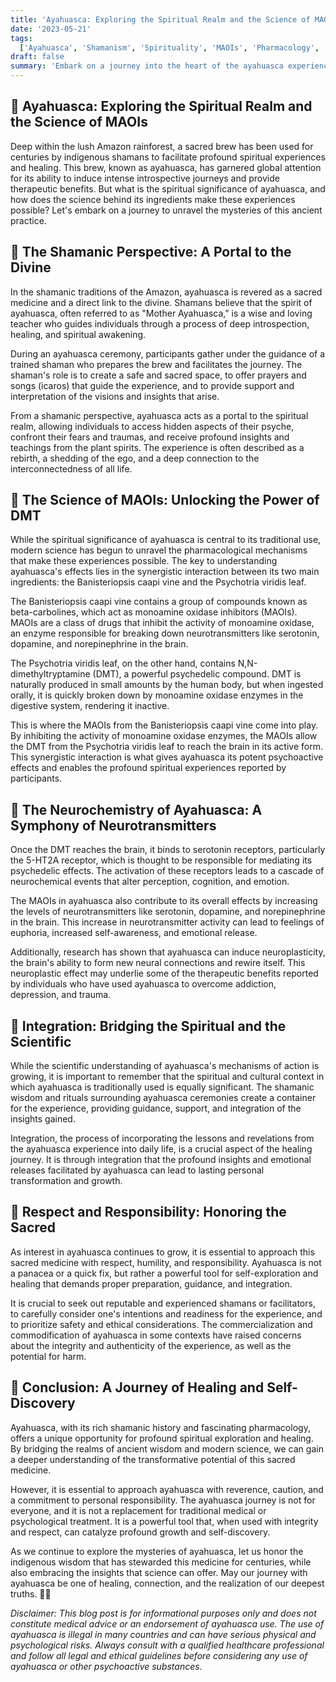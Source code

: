 ```yaml
---
title: 'Ayahuasca: Exploring the Spiritual Realm and the Science of MAOIs 🌿🔬'
date: '2023-05-21'
tags:
  ['Ayahuasca', 'Shamanism', 'Spirituality', 'MAOIs', 'Pharmacology', 'DMT', 'Traditional Medicine']
draft: false
summary: 'Embark on a journey into the heart of the ayahuasca experience, where ancient shamanic wisdom intertwines with modern scientific understanding. Explore the spiritual significance of this sacred brew and uncover the pharmacological mechanisms that make it a potent tool for inner exploration and healing. 🌈'
---
```


## 🌟 Ayahuasca: Exploring the Spiritual Realm and the Science of MAOIs

Deep within the lush Amazon rainforest, a sacred brew has been used for centuries by indigenous shamans to facilitate profound spiritual experiences and healing. This brew, known as ayahuasca, has garnered global attention for its ability to induce intense introspective journeys and provide therapeutic benefits. But what is the spiritual significance of ayahuasca, and how does the science behind its ingredients make these experiences possible? Let's embark on a journey to unravel the mysteries of this ancient practice.

## 🌿 The Shamanic Perspective: A Portal to the Divine

In the shamanic traditions of the Amazon, ayahuasca is revered as a sacred medicine and a direct link to the divine. Shamans believe that the spirit of ayahuasca, often referred to as "Mother Ayahuasca," is a wise and loving teacher who guides individuals through a process of deep introspection, healing, and spiritual awakening.

During an ayahuasca ceremony, participants gather under the guidance of a trained shaman who prepares the brew and facilitates the journey. The shaman's role is to create a safe and sacred space, to offer prayers and songs (icaros) that guide the experience, and to provide support and interpretation of the visions and insights that arise.

From a shamanic perspective, ayahuasca acts as a portal to the spiritual realm, allowing individuals to access hidden aspects of their psyche, confront their fears and traumas, and receive profound insights and teachings from the plant spirits. The experience is often described as a rebirth, a shedding of the ego, and a deep connection to the interconnectedness of all life.

## 🔬 The Science of MAOIs: Unlocking the Power of DMT

While the spiritual significance of ayahuasca is central to its traditional use, modern science has begun to unravel the pharmacological mechanisms that make these experiences possible. The key to understanding ayahuasca's effects lies in the synergistic interaction between its two main ingredients: the Banisteriopsis caapi vine and the Psychotria viridis leaf.

The Banisteriopsis caapi vine contains a group of compounds known as beta-carbolines, which act as monoamine oxidase inhibitors (MAOIs). MAOIs are a class of drugs that inhibit the activity of monoamine oxidase, an enzyme responsible for breaking down neurotransmitters like serotonin, dopamine, and norepinephrine in the brain.

The Psychotria viridis leaf, on the other hand, contains N,N-dimethyltryptamine (DMT), a powerful psychedelic compound. DMT is naturally produced in small amounts by the human body, but when ingested orally, it is quickly broken down by monoamine oxidase enzymes in the digestive system, rendering it inactive.

This is where the MAOIs from the Banisteriopsis caapi vine come into play. By inhibiting the activity of monoamine oxidase enzymes, the MAOIs allow the DMT from the Psychotria viridis leaf to reach the brain in its active form. This synergistic interaction is what gives ayahuasca its potent psychoactive effects and enables the profound spiritual experiences reported by participants.

## 🧠 The Neurochemistry of Ayahuasca: A Symphony of Neurotransmitters

Once the DMT reaches the brain, it binds to serotonin receptors, particularly the 5-HT2A receptor, which is thought to be responsible for mediating its psychedelic effects. The activation of these receptors leads to a cascade of neurochemical events that alter perception, cognition, and emotion.

The MAOIs in ayahuasca also contribute to its overall effects by increasing the levels of neurotransmitters like serotonin, dopamine, and norepinephrine in the brain. This increase in neurotransmitter activity can lead to feelings of euphoria, increased self-awareness, and emotional release.

Additionally, research has shown that ayahuasca can induce neuroplasticity, the brain's ability to form new neural connections and rewire itself. This neuroplastic effect may underlie some of the therapeutic benefits reported by individuals who have used ayahuasca to overcome addiction, depression, and trauma.

## 🌈 Integration: Bridging the Spiritual and the Scientific

While the scientific understanding of ayahuasca's mechanisms of action is growing, it is important to remember that the spiritual and cultural context in which ayahuasca is traditionally used is equally significant. The shamanic wisdom and rituals surrounding ayahuasca ceremonies create a container for the experience, providing guidance, support, and integration of the insights gained.

Integration, the process of incorporating the lessons and revelations from the ayahuasca experience into daily life, is a crucial aspect of the healing journey. It is through integration that the profound insights and emotional releases facilitated by ayahuasca can lead to lasting personal transformation and growth.

## 🙏 Respect and Responsibility: Honoring the Sacred

As interest in ayahuasca continues to grow, it is essential to approach this sacred medicine with respect, humility, and responsibility. Ayahuasca is not a panacea or a quick fix, but rather a powerful tool for self-exploration and healing that demands proper preparation, guidance, and integration.

It is crucial to seek out reputable and experienced shamans or facilitators, to carefully consider one's intentions and readiness for the experience, and to prioritize safety and ethical considerations. The commercialization and commodification of ayahuasca in some contexts have raised concerns about the integrity and authenticity of the experience, as well as the potential for harm.

## 🌿 Conclusion: A Journey of Healing and Self-Discovery

Ayahuasca, with its rich shamanic history and fascinating pharmacology, offers a unique opportunity for profound spiritual exploration and healing. By bridging the realms of ancient wisdom and modern science, we can gain a deeper understanding of the transformative potential of this sacred medicine.

However, it is essential to approach ayahuasca with reverence, caution, and a commitment to personal responsibility. The ayahuasca journey is not for everyone, and it is not a replacement for traditional medical or psychological treatment. It is a powerful tool that, when used with integrity and respect, can catalyze profound growth and self-discovery.

As we continue to explore the mysteries of ayahuasca, let us honor the indigenous wisdom that has stewarded this medicine for centuries, while also embracing the insights that science can offer. May our journey with ayahuasca be one of healing, connection, and the realization of our deepest truths. 🙏✨

_Disclaimer: This blog post is for informational purposes only and does not constitute medical advice or an endorsement of ayahuasca use. The use of ayahuasca is illegal in many countries and can have serious physical and psychological risks. Always consult with a qualified healthcare professional and follow all legal and ethical guidelines before considering any use of ayahuasca or other psychoactive substances._

